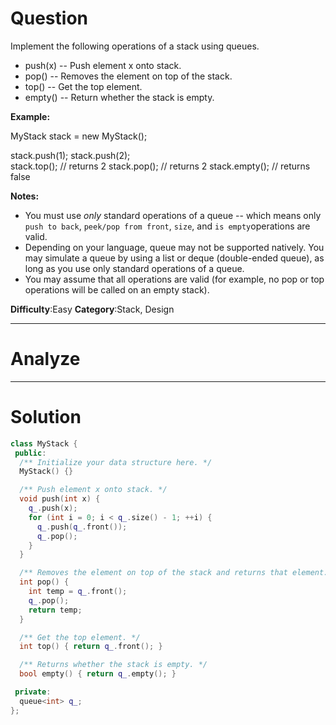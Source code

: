 
# Question

Implement the following operations of a stack using queues.

- push(x) -- Push element x onto stack.
- pop() -- Removes the element on top of the stack.
- top() -- Get the top element.
- empty() -- Return whether the stack is empty.

**Example:**

MyStack stack = new MyStack();

stack.push(1);
stack.push(2);  
stack.top();   // returns 2
stack.pop();   // returns 2
stack.empty(); // returns false

**Notes:**

- You must use  _only_  standard operations of a queue -- which means only  `push to back`,  `peek/pop from front`,  `size`, and  `is empty`operations are valid.
- Depending on your language, queue may not be supported natively. You may simulate a queue by using a list or deque (double-ended queue), as long as you use only standard operations of a queue.
- You may assume that all operations are valid (for example, no pop or top operations will be called on an empty stack).

**Difficulty**:Easy
**Category**:Stack, Design


------------

# Analyze

------------

# Solution

```cpp
class MyStack {
 public:
  /** Initialize your data structure here. */
  MyStack() {}

  /** Push element x onto stack. */
  void push(int x) {
    q_.push(x);
    for (int i = 0; i < q_.size() - 1; ++i) {
      q_.push(q_.front());
      q_.pop();
    }
  }

  /** Removes the element on top of the stack and returns that element. */
  int pop() {
    int temp = q_.front();
    q_.pop();
    return temp;
  }

  /** Get the top element. */
  int top() { return q_.front(); }

  /** Returns whether the stack is empty. */
  bool empty() { return q_.empty(); }

 private:
  queue<int> q_;
};
```

